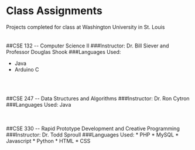 # Class Assignments
Projects completed for class at Washington University in St. Louis
<br />
<br />
<br />
##CSE 132 -- Computer Science II
###Instructor:
Dr. Bill Siever and Professor Douglas Shook
###Languages Used: 
* Java
* Arduino C
<br />
<br />

##CSE 247 -- Data Structures and Algorithms
###Instructor:
Dr. Ron Cytron
###Languages Used: 
Java

<br />
<br />
##CSE 330 -- Rapid Prototype Development and Creative Programming
###Instructor:
Dr. Todd Sproull
###Languages Used: 
* PHP
* MySQL
* Javascript
* Python
* HTML
* CSS
